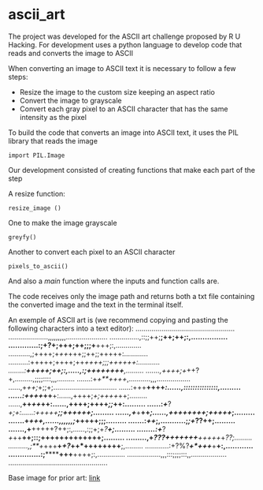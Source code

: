 # ascii_art
The project was developed for the ASCII art challenge proposed by R U Hacking.
For development uses a python language to develop code that reads and converts the image to ASCII

When converting an image to ASCII text it is necessary to follow a few steps:
 - Resize the image to the custom size keeping an aspect ratio
 - Convert the image to grayscale
 - Convert each gray pixel to an ASCII character that has the same intensity as the pixel

To build the code that converts an image into ASCII text, it uses the PIL library that reads the image
```
import PIL.Image
```
Our development consisted of creating functions that make each part of the step

A resize function:
```
resize_image ()
```

One to make the image grayscale
```
greyfy()
```

Another to convert each pixel to an ASCII character
```
pixels_to_ascii()
```

And also a *main* function where the inputs and function calls are.

The code receives only the image path and returns both a txt file containing the converted image and the text in the terminal itself.


An exemple of ASCII art is (we recommend copying and pasting the following characters into a text editor):
..................................................
....................,,,,,,,,,.....................
...............,::;;++;**;++;++;:,................
.............:;+?+;+++;++;;;+**+++;:,.............
...........,;++++;+*++*+++;;++;;+++++:............
..........:+++++;++++;++*++++;;;++++++:...........
........:**+++++;++;:,.....,:;++++++++**,.........
.......,++++;+*++?+,.........,;;;;::::,,,.........
.......:+*+**++++*,...........,,,.................
......,+*++;*+;;+;................................
......:+++**++++*:......,:::::::::::::::,.........
......:++++*++**+:......,++++;*+;++++*++;.........
......,**++*++*++:......,++++;++++*;;*++:.........
......:*+***?*+;+:......:+++++**;;++++++;.........
......,+***+**++*;......,++++++++;+++++*;.........
.......+*******+++,......,,,,,,;*+++++;;;.........
.......:*******++*;,...........;*;+*??++;.........
.......,+**+++++?++;:,......,:;;+;+*?**+;.........
........:+***?*+*++**++;::;+++++++++++++;.........
.........,+*???++******+++++**+++++*+*??;.........
..........,;**+*+++**+*+?*++*++++++++**;,.........
............:+?%?*****+*+++*****+**+:,............
..............:;********+++**++++;:,..............
.................,,,:::;;;;:::,,..................
..................................................

Base image for prior art:
[link](https://github.com/gomesGabriel/ascii_art/blob/main/g.jpg)
